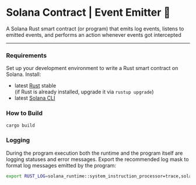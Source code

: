 # Solana Contract | Event Emitter :satellite:
A Solana Rust smart contract (or program) that emits log events, listens to emitted events, and performs an action whenever events got intercepted

---

### Requirements
Set up your development environment to write a Rust smart contract on Solana. Install:

 - latest [Rust](https://rustup.rs/) stable <br/>
   (if Rust is already installed, upgrade it via `rustup upgrade`)
 - latest [Solana CLI](https://docs.solana.com/cli/install-solana-cli-tools)


### How to Build
```bash
cargo build
```

### Logging
During the program execution both the runtime and the program itself are logging statuses and error messages. Export the recommended log mask to format log messages emitted by the program:
```bash
export RUST_LOG=solana_runtime::system_instruction_processor=trace,solana_runtime::message_processor=info,solana_bpf_loader=debug,solana_rbpf=debug
```
